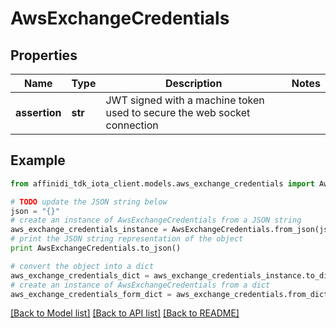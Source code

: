 # AwsExchangeCredentials

## Properties

| Name          | Type    | Description                                                              | Notes |
| ------------- | ------- | ------------------------------------------------------------------------ | ----- |
| **assertion** | **str** | JWT signed with a machine token used to secure the web socket connection |

## Example

```python
from affinidi_tdk_iota_client.models.aws_exchange_credentials import AwsExchangeCredentials

# TODO update the JSON string below
json = "{}"
# create an instance of AwsExchangeCredentials from a JSON string
aws_exchange_credentials_instance = AwsExchangeCredentials.from_json(json)
# print the JSON string representation of the object
print AwsExchangeCredentials.to_json()

# convert the object into a dict
aws_exchange_credentials_dict = aws_exchange_credentials_instance.to_dict()
# create an instance of AwsExchangeCredentials from a dict
aws_exchange_credentials_form_dict = aws_exchange_credentials.from_dict(aws_exchange_credentials_dict)
```

[[Back to Model list]](../README.md#documentation-for-models) [[Back to API list]](../README.md#documentation-for-api-endpoints) [[Back to README]](../README.md)
